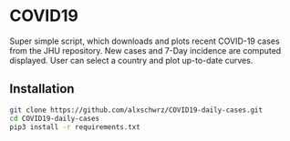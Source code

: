 # COVID19

Super simple script, which downloads and plots recent COVID-19 cases from the JHU repository.
New cases and 7-Day incidence are computed displayed. User can select a country and plot up-to-date 
curves.


## Installation


```bash
git clone https://github.com/alxschwrz/COVID19-daily-cases.git
cd COVID19-daily-cases
pip3 install -r requirements.txt
```
